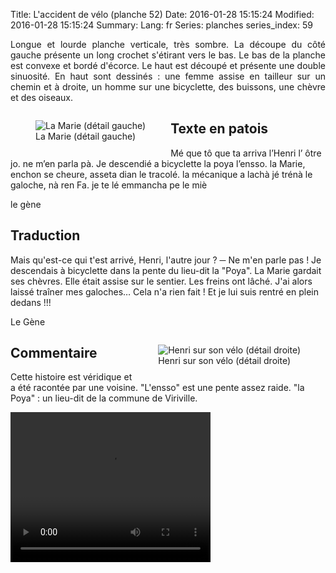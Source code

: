 Title: L'accident de vélo (planche 52)
Date: 2016-01-28 15:15:24
Modified: 2016-01-28 15:15:24
Summary: 
Lang: fr
Series: planches
series_index: 59

<p style="text-align:justify;">Longue et lourde planche verticale, très sombre. La découpe du côté gauche présente un long crochet s'étirant vers le bas. Le bas de la planche est convexe et bordé d'écorce. Le haut est découpé et présente une double sinuosité. En haut sont dessinés : une femme assise en tailleur sur un chemin et à droite, un homme sur une bicyclette, des buissons, une chèvre et des oiseaux.</p>

<figure class="image-block" style="float: left;">
  <img alt="La Marie (détail gauche)" src="{static}/images/planche_52_dessin_marie.png">
  <figcaption style="max-width: 316px">La Marie (détail gauche)</figcaption>
</figure>

<figure class="image-block" style="float: right;">
  <img alt="" src="{static}/images/planche_52.png">
  <figcaption style="max-width: 149px"></figcaption>
</figure>


## Texte en patois
Mé que tô que ta arriva l’Henri l’ ôtre jo.    ne m’en parla pà. Je descendié a bicyclette la poya l’ensso. la  Marie, enchon se cheure, asseta dian le tracolé. la mécanique a lachà jé trénà le galoche, nà ren Fa. je  te lé emmancha pe le miè

le gène

## Traduction
Mais qu'est-ce qui t'est arrivé, Henri, l'autre jour ?
─  Ne m'en parle pas ! Je descendais à bicyclette dans la pente du lieu-dit la "Poya".
 La Marie gardait ses chèvres. Elle était assise sur le sentier. Les freins ont lâché. J'ai alors laissé traîner mes galoches… Cela n'a rien fait ! Et je lui suis rentré en plein dedans !!!

Le Gène



<figure class="image-block" style="float: right;">
  <img alt="Henri sur son vélo (détail droite)" src="{static}/images/planche_52_dessin_henri.png">
  <figcaption style="max-width: 335px">Henri sur son vélo (détail droite)</figcaption>
</figure>



## Commentaire
Cette histoire est véridique et a été racontée par une voisine.
"L'ensso" est une pente assez raide.
"la Poya" : un lieu-dit de la commune de Viriville.

<video width="320" height="240" controls>
  <source src="https://d1njpgd0ygatdn.cloudfront.net/video_52.mp4" type="video/mp4">
</video>
